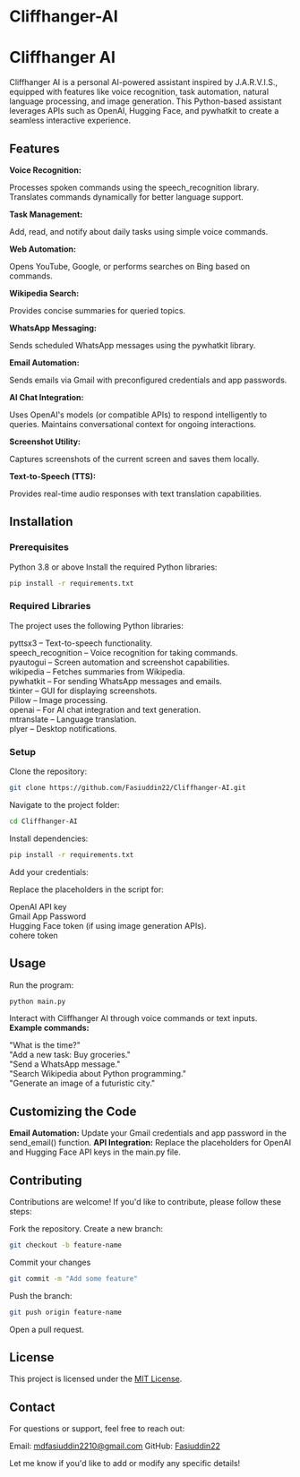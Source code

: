 # Cliffhanger-AI
# Cliffhanger AI
Cliffhanger AI is a personal AI-powered assistant inspired by J.A.R.V.I.S., equipped with features like voice recognition, task automation, natural language processing, and image generation. This Python-based assistant leverages APIs such as OpenAI, Hugging Face, and pywhatkit to create a seamless interactive experience.

## Features


**Voice Recognition:**

Processes spoken commands using the speech_recognition library.
Translates commands dynamically for better language support.



**Task Management:**

Add, read, and notify about daily tasks using simple voice commands.



**Web Automation:**

Opens YouTube, Google, or performs searches on Bing based on commands.



**Wikipedia Search:**

Provides concise summaries for queried topics.



**WhatsApp Messaging:**

Sends scheduled WhatsApp messages using the pywhatkit library.



**Email Automation:**

Sends emails via Gmail with preconfigured credentials and app passwords.



**AI Chat Integration:**

Uses OpenAI's models (or compatible APIs) to respond intelligently to queries.
Maintains conversational context for ongoing interactions.







**Screenshot Utility:**

Captures screenshots of the current screen and saves them locally.



**Text-to-Speech (TTS):**

Provides real-time audio responses with text translation capabilities.




## Installation
### Prerequisites

Python 3.8 or above
Install the required Python libraries:
```bash
pip install -r requirements.txt
```


### Required Libraries
The project uses the following Python libraries:

pyttsx3 – Text-to-speech functionality. <br>
speech_recognition – Voice recognition for taking commands. <br>
pyautogui – Screen automation and screenshot capabilities. <br>
wikipedia – Fetches summaries from Wikipedia. <br>
pywhatkit – For sending WhatsApp messages and emails. <br>
tkinter – GUI for displaying screenshots. <br>
Pillow – Image processing. <br>
openai – For AI chat integration and text generation. <br>
mtranslate – Language translation. <br>
plyer – Desktop notifications. <br>

### Setup

Clone the repository:
```bash
git clone https://github.com/Fasiuddin22/Cliffhanger-AI.git
```


Navigate to the project folder:
```bash
cd Cliffhanger-AI
```


Install dependencies:
```bash
pip install -r requirements.txt
```


Add your credentials:

Replace the placeholders in the script for:

OpenAI API key <br>
Gmail App Password <br>
Hugging Face token (if using image generation APIs). <br>
cohere token <br>






## Usage

Run the program:
```bash
python main.py
```


Interact with Cliffhanger AI through voice commands or text inputs.
**Example commands:**

"What is the time?" <br>
"Add a new task: Buy groceries." <br>
"Send a WhatsApp message." <br>
"Search Wikipedia about Python programming." <br>
"Generate an image of a futuristic city." <br>




## Customizing the Code

**Email Automation:**
Update your Gmail credentials and app password in the send_email() function.
**API Integration:**
Replace the placeholders for OpenAI and Hugging Face API keys in the main.py file.


## Contributing
Contributions are welcome! If you'd like to contribute, please follow these steps:

Fork the repository.
Create a new branch:
```bash
git checkout -b feature-name
```


Commit your changes
```bash
git commit -m "Add some feature"
```


Push the branch:
```bash
git push origin feature-name
```


Open a pull request.


## License
This project is licensed under the [MIT License](https://chatgpt.com/c/LICENSE).

## Contact
For questions or support, feel free to reach out:

Email: [mdfasiuddin2210@gmail.com](mailto:mdfasiuddin2210@gmail.com)
GitHub: [Fasiuddin22](https://github.com/Fasiuddin22)


Let me know if you'd like to add or modify any specific details!
